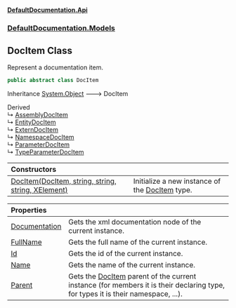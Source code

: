 #### [DefaultDocumentation\.Api](../../../index.md 'index')
### [DefaultDocumentation\.Models](../../../index.md#DefaultDocumentation.Models 'DefaultDocumentation\.Models')

## DocItem Class

Represent a documentation item\.

```csharp
public abstract class DocItem
```

Inheritance [System\.Object](https://docs.microsoft.com/en-us/dotnet/api/System.Object 'System\.Object') &#129106; DocItem

Derived  
&#8627; [AssemblyDocItem](../AssemblyDocItem/index.md 'DefaultDocumentation\.Models\.AssemblyDocItem')  
&#8627; [EntityDocItem](../EntityDocItem/index.md 'DefaultDocumentation\.Models\.EntityDocItem')  
&#8627; [ExternDocItem](../ExternDocItem/index.md 'DefaultDocumentation\.Models\.ExternDocItem')  
&#8627; [NamespaceDocItem](../NamespaceDocItem/index.md 'DefaultDocumentation\.Models\.NamespaceDocItem')  
&#8627; [ParameterDocItem](../Parameters/ParameterDocItem/index.md 'DefaultDocumentation\.Models\.Parameters\.ParameterDocItem')  
&#8627; [TypeParameterDocItem](../Parameters/TypeParameterDocItem/index.md 'DefaultDocumentation\.Models\.Parameters\.TypeParameterDocItem')

| Constructors | |
| :--- | :--- |
| [DocItem\(DocItem, string, string, string, XElement\)](DocItem(DocItem,string,string,string,XElement).md 'DefaultDocumentation\.Models\.DocItem\.DocItem\(DefaultDocumentation\.Models\.DocItem, string, string, string, System\.Xml\.Linq\.XElement\)') | Initialize a new instance of the [DocItem](DefaultDocumentation/Models/DocItem/index.md 'DefaultDocumentation\.Models\.DocItem') type\. |

| Properties | |
| :--- | :--- |
| [Documentation](Documentation.md 'DefaultDocumentation\.Models\.DocItem\.Documentation') | Gets the xml documentation node of the current instance\. |
| [FullName](FullName.md 'DefaultDocumentation\.Models\.DocItem\.FullName') | Gets the full name of the current instance\. |
| [Id](Id.md 'DefaultDocumentation\.Models\.DocItem\.Id') | Gets the id of the current instance\. |
| [Name](Name.md 'DefaultDocumentation\.Models\.DocItem\.Name') | Gets the name of the current instance\. |
| [Parent](Parent.md 'DefaultDocumentation\.Models\.DocItem\.Parent') | Gets the [DocItem](DefaultDocumentation/Models/DocItem/index.md 'DefaultDocumentation\.Models\.DocItem') parent of the current instance \(for members it is their declaring type, for types it is their namespace, \.\.\.\)\. |

